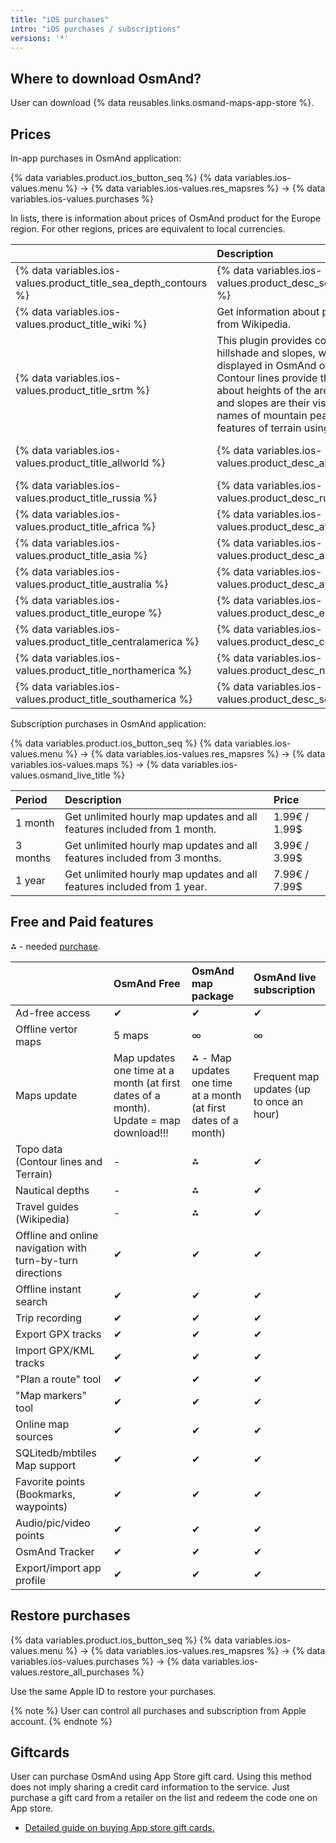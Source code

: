 ```yaml
---
title: "iOS purchases"
intro: "iOS purchases / subscriptions"
versions: '*'
---
```


## Where to download OsmAnd?

User can download {% data reusables.links.osmand-maps-app-store %}.

## Prices


In-app purchases in OsmAnd application:

{% data variables.product.ios_button_seq %} {% data variables.ios-values.menu %} → {% data variables.ios-values.res_mapsres %} → {% data variables.ios-values.purchases %}

In lists, there is information about prices of OsmAnd product for the Europe region. For other regions, prices are equivalent to local currencies.

|    | Description   | Price |
| :------------- | :------------- | :------------- |
| {% data variables.ios-values.product_title_sea_depth_contours %} | {% data variables.ios-values.product_desc_sea_depth_contours %} | 2.29€  |
| {% data variables.ios-values.product_title_wiki %} | Get information about points of interest from Wikipedia. | 0€  |
| {% data variables.ios-values.product_title_srtm %} | This plugin provides contour lines, hillshade and slopes, which can be displayed in OsmAnd offline maps. Contour lines provide the information about heights of the area while hillshade and slopes are their visualization. See the names of mountain peaks and specific features of terrain using this plugin. | 5.49€  |
| {% data variables.ios-values.product_title_allworld %} | {% data variables.ios-values.product_desc_allworld %} | 12.99€ / 12.99$  |
| {% data variables.ios-values.product_title_russia %} | {% data variables.ios-values.product_desc_russia %} | 5.49€  / 5.49$ |
| {% data variables.ios-values.product_title_africa %} | {% data variables.ios-values.product_desc_africa %} | 5.49€ / 5.49$ |
| {% data variables.ios-values.product_title_asia %} | {% data variables.ios-values.product_desc_asia %} | 5.49€ / 5.49$ |
| {% data variables.ios-values.product_title_australia %} | {% data variables.ios-values.product_desc_australia %} | 5.49€ / 5.49$  |
| {% data variables.ios-values.product_title_europe %} | {% data variables.ios-values.product_desc_europe %} | 6.99€ / 6.99$ |
| {% data variables.ios-values.product_title_centralamerica %} | {% data variables.ios-values.product_desc_centralamerica %} | 5.49€ / 5.49$  |
| {% data variables.ios-values.product_title_northamerica %} | {% data variables.ios-values.product_desc_northamerica %} | 6.99€  / 6.99$ |
| {% data variables.ios-values.product_title_southamerica %} | {% data variables.ios-values.product_desc_southamerica %} | 5.49€ / 5.49$ |

Subscription purchases in OsmAnd application:

{% data variables.product.ios_button_seq %} {% data variables.ios-values.menu %} → {% data variables.ios-values.res_mapsres %} → {% data variables.ios-values.maps %} → {% data variables.ios-values.osmand_live_title %}

|  Period  | Description   | Price |
| :------------- | :------------- | :------------- |
| 1 month |Get unlimited hourly map updates and all features included from 1 month. | 1.99€  / 1.99$ |
| 3 months|Get unlimited hourly map updates and all features included from 3 months. | 3.99€ / 3.99$  |
| 1 year |Get unlimited hourly map updates and all features included from 1 year. | 7.99€ / 7.99$ |

## Free and Paid features

⁂ - needed [purchase](/osmand/purchases#prices-1).

|    | OsmAnd Free   | OsmAnd map package | OsmAnd live subscription |
| :------------- | :------------- | :------------- | :------------- |
| Ad-free access | ✔ | ✔ | ✔ |
| Offline vertor maps |  5 maps | ∞ | ∞ |
| Maps update |  Map updates one time at a month (at first dates of a month). Update = map download!!! |  ⁂ - Map updates one time at a month (at first dates of a month) | Frequent map updates (up to once an hour) |
| Topo data (Contour lines and Terrain) | - | ⁂ | ✔ |
| Nautical depths | - | ⁂ | ✔ |
| Travel guides (Wikipedia) | - | ⁂ | ✔ |
| Offline and online navigation with turn-by-turn directions | ✔ | ✔ | ✔ |
| Offline instant search | ✔ | ✔ | ✔ |
| Trip recording | ✔ | ✔ | ✔ |
| Export GPX tracks | ✔ | ✔ | ✔ |
| Import GPX/KML tracks | ✔ | ✔ | ✔ |
| "Plan a route" tool | ✔ | ✔ | ✔ |
| "Map markers" tool | ✔ | ✔ | ✔ |
| Online map sources | ✔ | ✔ | ✔ |
| SQLitedb/mbtiles Map support | ✔ | ✔ | ✔ |
| Favorite points (Bookmarks, waypoints) | ✔ | ✔ | ✔ |
| Audio/pic/video points | ✔ | ✔ | ✔ |
| OsmAnd Tracker | ✔ | ✔ | ✔ |
| Export/import app profile | ✔ | ✔ | ✔ |

## Restore purchases

{% data variables.product.ios_button_seq %} {% data variables.ios-values.menu %} → {% data variables.ios-values.res_mapsres %} → {% data variables.ios-values.purchases %} → {% data variables.ios-values.restore_all_purchases %}

Use the same Apple ID to restore your purchases.

{% note %}
User can control all purchases and subscription from Apple account.
{% endnote %}


## Giftcards

User can purchase OsmAnd using App Store gift card. Using this method does not imply sharing a credit card information to the service. Just purchase a gift card from a retailer on the list and redeem the code one on App store.
- [Detailed guide on buying App store gift cards.](https://www.apple.com/shop/gift-cards)